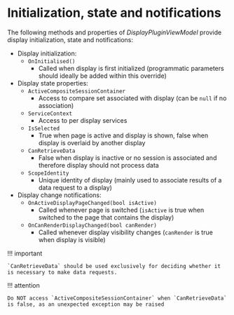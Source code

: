 # Initialization, state and notifications

The following methods and properties of _DisplayPluginViewModel_ provide display initialization, state and notifications:

- Display initialization:
    - `OnInitialised()`
        - Called when display is first initialized (programmatic parameters should ideally be added within this override)
- Display state properties:
    - `ActiveCompositeSessionContainer`
        - Access to compare set associated with display (can be `null` if no association)
    - `ServiceContext`
        - Access to per display services
    - `IsSelected`
        - True when page is active and display is shown, false when display is overlaid by another display
    - `CanRetrieveData`
        - False when display is inactive or no session is associated and therefore display should not process data
    - `ScopeIdentity`
        - Unique identity of display (mainly used to associate results of a data request to a display)
- Display change notifications:
    - `OnActiveDisplayPageChanged(bool isActive)`
        - Called whenever page is switched (`isActive` is true when switched to the page that contains the display)
    - `OnCanRenderDisplayChanged(bool canRender)`
        - Called whenever display visibility changes (`canRender` is true when display is visible)

!!! important

    `CanRetrieveData` should be used exclusively for deciding whether it is necessary to make data requests.


!!! attention

    Do NOT access `ActiveCompositeSessionContainer` when `CanRetrieveData` is false, as an unexpected exception may be raised
